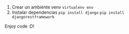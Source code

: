 1. Crear un ambiente venv
`virtualenv env`
2. Instalar dependencias
`pip install django`
`pip install djangorestframework`

Enjoy code :D!